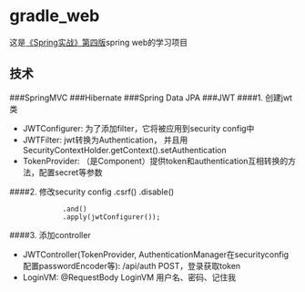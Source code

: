 # gradle_web
这是[《Spring实战》第四版](https://book.douban.com/subject/26767354/)spring web的学习项目

## 技术
###SpringMVC
###Hibernate
###Spring Data JPA
###JWT
####1. 创建jwt类
 * JWTConfigurer: 为了添加filter，它将被应用到security config中
 * JWTFilter: jwt转换为Authentication， 并且用SecurityContextHolder.getContext().setAuthentication
 * TokenProvider: （是Component）提供token和authentication互相转换的方法，配置secret等参数

####2. 修改security config
                 .csrf()
                 .disable()
                 
                 .and()
                 .apply(jwtConfigurer());
####3. 添加controller
 * JWTController(TokenProvider, AuthenticationManager在securityconfig配置passwordEncoder等): /api/auth POST，登录获取token
 * LoginVM: @RequestBody LoginVM 用户名、密码、记住我